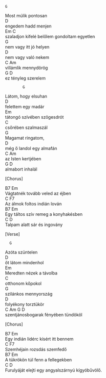     G   
Most múlik pontosan   
         D   
engedem hadd menjen   
Em                                 C   
szaladjon kifelé belőlem gondoltam egyetlen   
              G   
nem vagy itt jó helyen   
            D   
nem vagy való nekem   
          C           Am   
villámlik mennydörög   
            G         D   
ez tényleg szerelem   
    
            G   
Látom, hogy elsuhan   
         D   
felettem egy madár   
Em   
tátongó szívében szögesdrót   
          C   
csőrében szalmaszál   
        G   
Magamat ringatom,   
                 D   
még ő landol egy almafán   
         C           Am   
az Isten kertjében   
         G        D   
almabort inhalál   
    
    
[Chorus]   
    
B7                        Em   
Vágtatnék tovább veled az éjben   
   C                   F7   
Az álmok foltos indián lován   
B7                            Em   
Egy táltos szív remeg a konyhakésben   
C                       D   
Talpam alatt sár és ingovány   
    
    
[Verse]   
    
      G   
Azóta szüntelen   
         D   
őt látom mindenhol   
Em   
Meredten nézek a távolba   
         C   
otthonom kőpokol   
          G   
szilánkos mennyország   
          D   
folyékony torztükör   
          C        Am           G          D   
szentjánosbogarak      fényében tündököl   
    
    
[Chorus]   
    
B7                           Em   
Egy indián lidérc kísért itt bennem   
C                      F7   
Szemhéjain rozsdás szemfedő   
B7                         Em   
A tükrökön túl fenn a fellegekben   
C                     D   
Furulyáját elejti egy angyalszárnyú kígyóbűvölő.   
   
   
